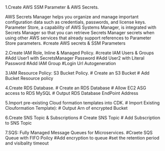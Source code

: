 1.Create AWS SSM Parameter & AWS Secrets.

AWS Secrets Manager helps you organize and manage important configuration data such as credentials, passwords, and license keys. Parameter Store, a capability of AWS Systems Manager, is integrated with Secrets Manager so that you can retrieve Secrets Manager secrets when using other AWS services that already support references to Parameter Store parameters.
#create AWS secrets & SSM Parameters

2.Create IAM Role, Inline & Managed Policy.
	 #create IAM Users & Groups
     #Add User1 with SecretsManager Password
     #Add User2 with Literal Password
     #Add IAM Group
     #Login Url Autogeneration

3.IAM Resource Policy: S3 Bucket Policy.
	# Create an S3 Bucket
    # Add Bucket Resource policy

4.Create RDS Database.
	# Create an RDS Database
    # Allow EC2 ASG access to RDS MySQL
    # Output RDS Database EndPoint Address

5.Import pre-existing Cloud formation templates into CDK.
	# Import Existing Clouformation Template):
    # Output Arn of encrypted Bucket
  
6.Create SNS Topic & Subscriptions
	# Create SNS Topic
    # Add Subscription to SNS Topic
      
7.SQS: Fully Managed Message Queues for Microservices.
	#Craete SQS Queue with FIFO Poilcy
    #Add encryption to queue
    #set the retention period and visibality timeout
      
        
    